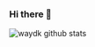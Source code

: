 ### Hi there 👋
![waydk github stats](https://github-readme-stats.vercel.app/api?username=waydk&show_icons=true&bg_color=000000&title_color=FFFFFF&icon_color=FFFFFF&text_color=FFFFFF)

<!--
**waydk/waydk** is a ✨ _special_ ✨ repository because its `README.md` (this file) appears on your GitHub profile.

Here are some ideas to get you started:

- 🔭 I’m currently working on ...
- 🌱 I’m currently learning ...
- 👯 I’m looking to collaborate on ...
- 🤔 I’m looking for help with ...
- 💬 Ask me about ...
- 📫 How to reach me: ...
- 😄 Pronouns: ...
- ⚡ Fun fact: ...
-->
